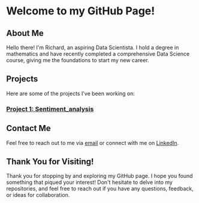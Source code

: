 # Welcome to my GitHub Page!

## About Me

Hello there! I'm Richard, an aspiring Data Scientista. I hold a degree in mathematics and have recently completed a comprehensive Data Science course, giving me the foundations to start my new career.

## Projects

Here are some of the projects I've been working on:

### [Project 1: Sentiment_analysis](https://github.com/richie-0/finalCapstone/blob/main/sentiment_analysis.ipynb)

## Contact Me

Feel free to reach out to me via [email](mailto:richard.hoyle1@hotmail.com) or connect with me on [LinkedIn](https://www.linkedin.com/in/richhoyle444).

## Thank You for Visiting!

Thank you for stopping by and exploring my GitHub page. I hope you found something that piqued your interest! Don't hesitate to delve into my repositories, and feel free to reach out if you have any questions, feedback, or ideas for collaboration.

